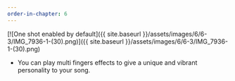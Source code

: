 ```yaml
---
order-in-chapter: 6
---
```


[![One shot enabled by default]({{ site.baseurl }}/assets/images/6/6-3/IMG_7936-1-(30).png)]({{
site.baseurl }}/assets/images/6/6-3/IMG_7936-1-(30).png)

- You can play multi fingers effects to give a unique and vibrant personality to your song.
